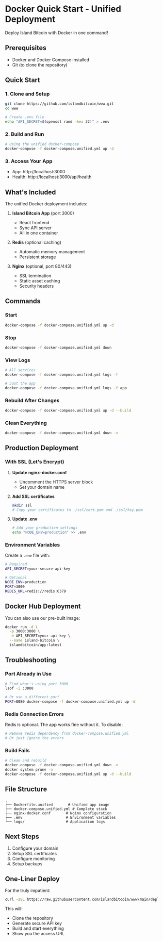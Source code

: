 # Docker Quick Start - Unified Deployment

Deploy Island Bitcoin with Docker in one command!

## Prerequisites

- Docker and Docker Compose installed
- Git (to clone the repository)

## Quick Start

### 1. Clone and Setup

```bash
git clone https://github.com/islandbitcoin/www.git
cd www

# Create .env file
echo "API_SECRET=$(openssl rand -hex 32)" > .env
```

### 2. Build and Run

```bash
# Using the unified docker-compose
docker-compose -f docker-compose.unified.yml up -d
```

### 3. Access Your App

- App: http://localhost:3000
- Health: http://localhost:3000/api/health

## What's Included

The unified Docker deployment includes:

1. **Island Bitcoin App** (port 3000)
   - React frontend
   - Sync API server
   - All in one container

2. **Redis** (optional caching)
   - Automatic memory management
   - Persistent storage

3. **Nginx** (optional, port 80/443)
   - SSL termination
   - Static asset caching
   - Security headers

## Commands

### Start
```bash
docker-compose -f docker-compose.unified.yml up -d
```

### Stop
```bash
docker-compose -f docker-compose.unified.yml down
```

### View Logs
```bash
# All services
docker-compose -f docker-compose.unified.yml logs -f

# Just the app
docker-compose -f docker-compose.unified.yml logs -f app
```

### Rebuild After Changes
```bash
docker-compose -f docker-compose.unified.yml up -d --build
```

### Clean Everything
```bash
docker-compose -f docker-compose.unified.yml down -v
```

## Production Deployment

### With SSL (Let's Encrypt)

1. **Update nginx-docker.conf**
   - Uncomment the HTTPS server block
   - Set your domain name

2. **Add SSL certificates**
   ```bash
   mkdir ssl
   # Copy your certificates to ./ssl/cert.pem and ./ssl/key.pem
   ```

3. **Update .env**
   ```bash
   # Add your production settings
   echo "NODE_ENV=production" >> .env
   ```

### Environment Variables

Create a `.env` file with:

```bash
# Required
API_SECRET=your-secure-api-key

# Optional
NODE_ENV=production
PORT=3000
REDIS_URL=redis://redis:6379
```

## Docker Hub Deployment

You can also use our pre-built image:

```bash
docker run -d \
  -p 3000:3000 \
  -e API_SECRET=your-api-key \
  --name island-bitcoin \
  islandbitcoin/app:latest
```

## Troubleshooting

### Port Already in Use
```bash
# Find what's using port 3000
lsof -i :3000

# Or use a different port
PORT=8080 docker-compose -f docker-compose.unified.yml up -d
```

### Redis Connection Errors
Redis is optional. The app works fine without it. To disable:
```bash
# Remove redis dependency from docker-compose.unified.yml
# Or just ignore the errors
```

### Build Fails
```bash
# Clean and rebuild
docker-compose -f docker-compose.unified.yml down -v
docker system prune -a
docker-compose -f docker-compose.unified.yml up -d --build
```

## File Structure

```
.
├── Dockerfile.unified       # Unified app image
├── docker-compose.unified.yml # Complete stack
├── nginx-docker.conf       # Nginx configuration
├── .env                    # Environment variables
└── logs/                   # Application logs
```

## Next Steps

1. Configure your domain
2. Setup SSL certificates
3. Configure monitoring
4. Setup backups

## One-Liner Deploy

For the truly impatient:

```bash
curl -sSL https://raw.githubusercontent.com/islandbitcoin/www/main/deploy-docker.sh | bash
```

This will:
- Clone the repository
- Generate secure API key
- Build and start everything
- Show you the access URL